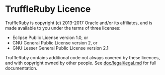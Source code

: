 # TruffleRuby Licence

TruffleRuby is copyright (c) 2013-2017 Oracle and/or its
affiliates, and is made available to you under the terms of three licenses:

* Eclipse Public License version 1.0, or
* GNU General Public License version 2, or
* GNU Lesser General Public License version 2.1

TruffleRuby contains additional code not always covered by these licences, and
with copyright owned by other people. See
[doc/legal/legal.md](doc/legal/legal.md) for full documentation.
